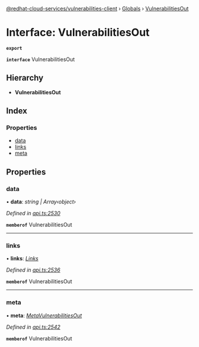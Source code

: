 [@redhat-cloud-services/vulnerabilities-client](../README.md) › [Globals](../globals.md) › [VulnerabilitiesOut](vulnerabilitiesout.md)

# Interface: VulnerabilitiesOut

**`export`** 

**`interface`** VulnerabilitiesOut

## Hierarchy

* **VulnerabilitiesOut**

## Index

### Properties

* [data](vulnerabilitiesout.md#data)
* [links](vulnerabilitiesout.md#links)
* [meta](vulnerabilitiesout.md#meta)

## Properties

###  data

• **data**: *string | Array‹object›*

*Defined in [api.ts:2530](https://github.com/RedHatInsights/javascript-clients/blob/master/packages/vulnerabilities/api.ts#L2530)*

**`memberof`** VulnerabilitiesOut

___

###  links

• **links**: *[Links](links.md)*

*Defined in [api.ts:2536](https://github.com/RedHatInsights/javascript-clients/blob/master/packages/vulnerabilities/api.ts#L2536)*

**`memberof`** VulnerabilitiesOut

___

###  meta

• **meta**: *[MetaVulnerabilitiesOut](metavulnerabilitiesout.md)*

*Defined in [api.ts:2542](https://github.com/RedHatInsights/javascript-clients/blob/master/packages/vulnerabilities/api.ts#L2542)*

**`memberof`** VulnerabilitiesOut
